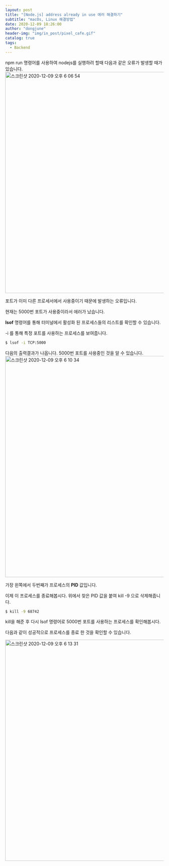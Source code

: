```yaml
---
layout: post
title: "[Node.js] address already in use 에러 해결하기"
subtitle: "macOs, Linux 해결방법"
date: 2020-12-09 18:26:00
author: "dongjune"
header-img: "img/in_post/pixel_cafe.gif"
catalog: true
tags:
  - Backend
--- 
```


npm run 명령어를 사용하여 nodejs를 실행하려 할때 다음과 같은 오류가 발생할 때가 있습니다.
<img width="700" alt="스크린샷 2020-12-09 오후 6 06 54" src="https://user-images.githubusercontent.com/53213397/101611562-02468180-3a4d-11eb-81d7-c4b0ac508a07.png">

포트가 이미 다른 프로세서에서 사용중이기 때문에 발생하는 오류입니다.

현재는 5000번 포트가 사용중이라서 에러가 났습니다.

**lsof** 명령어를 통해 터미널에서 활성화 된 프로세스들의 리스트를 확인할 수 있습니다.

-i 를 통해 특정 포트를 사용하는 프로세스를 보여줍니다.

```bash
$ lsof -i TCP:5000
```

다음의 출력결과가 나옵니다. 5000번 포트를 사용중인 것을 알 수 있습니다.
<img width="700" alt="스크린샷 2020-12-09 오후 6 10 34" src="https://user-images.githubusercontent.com/53213397/101611579-05da0880-3a4d-11eb-9963-c47d1340b197.png">

가장 왼쪽에서 두번째가 프로세스의 **PID** 값입니다. 

이제 이 프로세스를 종료해봅시다. 위에서 찾은 PID 값을 붙여 kill -9 으로 삭제해줍니다.

```bash
$ kill -9 68742
```

kill을 해준 후 다시 lsof 명령어로 5000번 포트를 사용하는 프로세스를 확인해봅시다.

다음과 같이 성공적으로 프로세스를 종료 한 것을 확인할 수 있습니다.

<img width="700" alt="스크린샷 2020-12-09 오후 6 13 31" src="https://user-images.githubusercontent.com/53213397/101611580-06729f00-3a4d-11eb-8da3-bee9a3e8db59.png">
